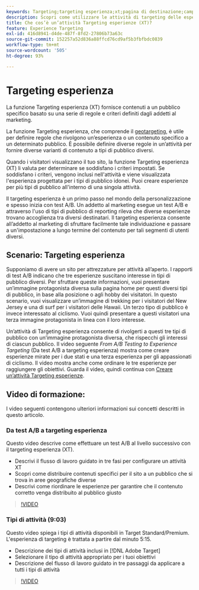 ```yaml
---
keywords: Targeting;targeting esperienza;xt;pagina di destinazione;campagna pagina di destinazione
description: Scopri come utilizzare le attività di targeting delle esperienze (XT) in Adobe [!DNL Target] per fornire contenuti a un pubblico specifico in base a una serie di regole e criteri definiti dall’addetto al marketing.
title: Che cos’è un’attività Targeting esperienze (XT)?
feature: Experience Targeting
exl-id: 416d8941-d4de-487f-8fd2-27806b73a63c
source-git-commit: 152257a52d836a88ffcd76cd9af5b3fbfbdc0839
workflow-type: tm+mt
source-wordcount: '505'
ht-degree: 93%

---
```


# Targeting esperienza

La funzione Targeting esperienza (XT) fornisce contenuti a un pubblico specifico basato su una serie di regole e criteri definiti dagli addetti al marketing.

La funzione Targeting esperienza, che comprende il [geotargeting](/help/main/c-target/c-audiences/c-target-rules/geo.md), è utile per definire regole che rivolgono un’esperienza o un contenuto specifico a un determinato pubblico. È possibile definire diverse regole in un’attività per fornire diverse varianti di contenuto a tipi di pubblico diversi.

Quando i visitatori visualizzano il tuo sito, la funzione Targeting esperienza (XT) li valuta per determinare se soddisfano i criteri impostati. Se soddisfano i criteri, vengono inclusi nell&#39;attività e viene visualizzata l&#39;esperienza progettata per i tipi di pubblico idonei. Puoi creare esperienze per più tipi di pubblico all&#39;interno di una singola attività.

Il targeting esperienza è un primo passo nel mondo della personalizzazione e spesso inizia con test A/B. Un addetto al marketing esegue un test A/B e attraverso l&#39;uso di tipi di pubblico di reporting rileva che diverse esperienze trovano accoglienza tra diversi destinatari. Il targeting esperienza consente all’addetto al marketing di sfruttare facilmente tale individuazione e passare a un&#39;impostazione a lungo termine del contenuto per tali segmenti di utenti diversi.

## Scenario: Targeting esperienza

Supponiamo di avere un sito per attrezzature per attività all’aperto. I rapporti di test A/B indicano che tre esperienze suscitano interesse in tipi di pubblico diversi. Per sfruttare queste informazioni, vuoi presentare un’immagine protagonista diversa sulla pagina home per questi diversi tipi di pubblico, in base alla posizione o agli hobby dei visitatori. In questo scenario, vuoi visualizzare un’immagine di trekking per i visitatori del New Jersey e una di surf per i visitatori delle Hawaii. Un terzo tipo di pubblico è invece interessato al ciclismo. Vuoi quindi presentare a questi visitatori una terza immagine protagonista in linea con il loro interesse.

Un’attività di Targeting esperienza consente di rivolgerti a questi tre tipi di pubblico con un’immagine protagonista diversa, che rispecchi gli interessi di ciascun pubblico. Il video seguente *From A/B Testing to Experience Targeting* (Da test A/B a targeting esperienza) mostra come creare esperienze mirate per i due stati e una terza esperienza per gli appassionati di ciclismo. Il video mostra anche come ordinare le tre esperienze per raggiungere gli obiettivi. Guarda il video, quindi continua con [Creare un’attività Targeting esperienze](/help/main/c-activities/t-experience-target/t-xt-create/xt-create.md).

## Video di formazione:

I video seguenti contengono ulteriori informazioni sui concetti descritti in questo articolo.

### Da test A/B a targeting esperienza

Questo video descrive come effettuare un test A/B al livello successivo con il targeting esperienza (XT).

* Descrivi il flusso di lavoro guidato in tre fasi per configurare un attività XT
* Scopri come distribuire contenuti specifici per il sito a un pubblico che si trova in aree geografiche diverse
* Descrivi come riordinare le esperienze per garantire che il contenuto corretto venga distribuito al pubblico giusto

>[!VIDEO](https://video.tv.adobe.com/v/22418/)

### Tipi di attività (9:03)

Questo video spiega i tipi di attività disponibili in Target Standard/Premium. L&#39;esperienza di targeting è trattata a partire dal minuto 5:15.

* Descrizione dei tipi di attività inclusi in [!DNL Adobe Target]
* Selezionare il tipo di attività appropriato per i tuoi obiettivi
* Descrizione del flusso di lavoro guidato in tre passaggi da applicare a tutti i tipi di attività

>[!VIDEO](https://video.tv.adobe.com/v/17386)

